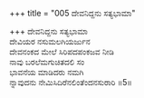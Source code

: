 +++
title = "005 ದೇವನಿದ್ದನು ಸತ್ಯಭಾಮಾ"

+++
ದೇವನಿದ್ದನು ಸತ್ಯಭಾಮಾ   
ದೇವಿಯರ ನಸುಮಲಗಿಯರ್ಜುನ   
ದೇವನಂಕದ ಮೇಲೆ ಸಿರಿಪದಪಂಕಜವ ನೀಡಿ   
ನಾವು ಬರಲೆಮಗುಚಿತದಲಿ ಸಂ  
ಭಾವನೆಯ ಮಾಡಿದರು ನಮಗಿ   
ನ್ನಾವುದನು ನೇಮಿಸಿದಿರೆನಲಿಂತೆಂದನಸುರಾರಿ    ॥5॥